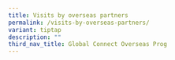 ```yaml
---
title: Visits by overseas partners
permalink: /visits-by-overseas-partners/
variant: tiptap
description: ""
third_nav_title: Global Connect Overseas Prog
---
```

